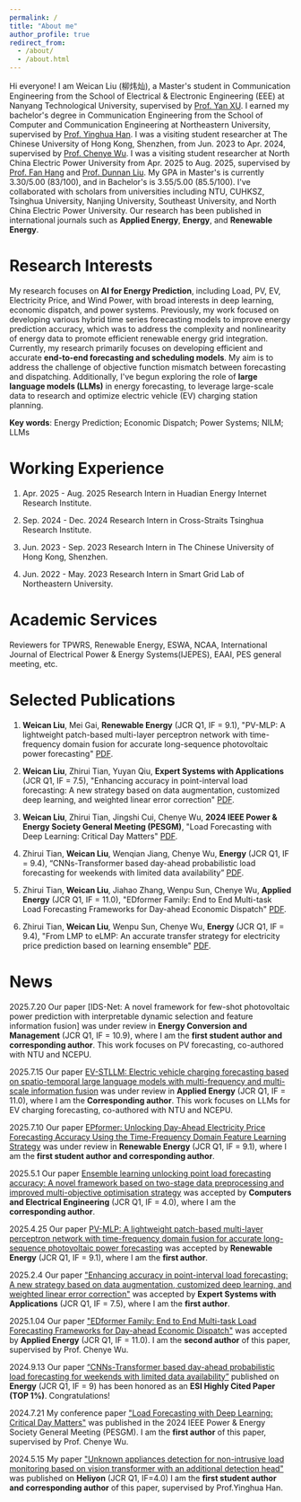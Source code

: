 ```yaml
---
permalink: /
title: "About me"
author_profile: true
redirect_from: 
  - /about/
  - /about.html
---
```


Hi everyone! I am Weican Liu (柳炜灿), a Master's student in Communication Engineering from the School of Electrical & Electronic Engineering (EEE) at Nanyang Technological University, supervised by [Prof. Yan XU](https://eexuyan.github.io/soda/index.html). I earned my bachelor's degree in Communication Engineering from the School of Computer and Communication Engineering at Northeastern University, supervised by [Prof. Yinghua Han](https://ieeexplore.ieee.org/author/37293173100). I was a visiting student researcher at The Chinese University of Hong Kong, Shenzhen, from Jun. 2023 to Apr. 2024, supervised by [Prof. Chenye Wu](https://www.wuchenye.cn/index-cn.html). I was a visiting student researcher at North China Electric Power University from Apr. 2025 to Aug. 2025, supervised by [Prof. Fan Hang](https://scholar.google.com.hk/citations?user=piQg--AAAAAJ&hl=zh-CN&oi=ao) and [Prof. Dunnan Liu](https://ieeexplore.ieee.org/author/37085703632). My GPA in Master's is currently 3.30/5.00 (83/100), and in Bachelor's is 3.55/5.00 (85.5/100). I've collaborated with scholars from universities including NTU, CUHKSZ, Tsinghua University, Nanjing University, Southeast University, and North China Electric Power University. Our research has been published in international journals such as **Applied Energy**, **Energy**, and **Renewable Energy**.

**Research Interests**
======
My research focuses on **AI for Energy Prediction**, including Load, PV, EV, Electricity Price, and Wind Power, with broad interests in deep learning, economic dispatch, and power systems. Previously, my work focused on developing various hybrid time series forecasting models to improve energy prediction accuracy, which was to address the complexity and nonlinearity of energy data to promote efficient renewable energy grid integration. Currently, my research primarily focuses on developing efficient and accurate **end-to-end forecasting and scheduling models**. My aim is to address the challenge of objective function mismatch between forecasting and dispatching. Additionally, I've begun exploring the role of **large language models (LLMs)** in energy forecasting, to leverage large-scale data to research and optimize electric vehicle (EV) charging station planning.

**Key words**: Energy Prediction; Economic Dispatch; Power Systems; NILM; LLMs

**Working Experience**
======
1. Apr. 2025 - Aug. 2025 Research Intern in Huadian Energy Internet Research Institute.

2. Sep. 2024 - Dec. 2024 Research Intern in Cross-Straits Tsinghua Research Institute.

3. Jun. 2023 - Sep. 2023 Research Intern in The Chinese University of Hong Kong, Shenzhen.

4. Jun. 2022 - May. 2023 Research Intern in Smart Grid Lab of Northeastern University.

**Academic Services**
======
Reviewers for TPWRS, Renewable Energy, ESWA, NCAA, International Journal of Electrical Power & Energy Systems(IJEPES), EAAI, PES general meeting, etc.

**Selected Publications**
======

1. **Weican Liu**, Mei Gai, **Renewable Energy** (JCR Q1, IF = 9.1), "PV-MLP: A lightweight patch-based multi-layer perceptron network with time-frequency domain fusion for accurate long-sequence photovoltaic power forecasting" [PDF](https://www.sciencedirect.com/science/article/pii/S0960148125009395).

2. **Weican Liu**, Zhirui Tian, Yuyan Qiu, **Expert Systems with Applications** (JCR Q1, IF = 7.5), "Enhancing accuracy in point-interval load forecasting: A new strategy based on data augmentation, customized deep learning, and weighted linear error correction" [PDF](https://www.sciencedirect.com/science/article/pii/S0957417425003082?via%3Dihub).

3. **Weican Liu**, Zhirui Tian, Jingshi Cui, Chenye Wu, **2024 IEEE Power & Energy Society General Meeting (PESGM)**, "Load Forecasting with Deep Learning: Critical Day Matters" [PDF](https://ieeexplore.ieee.org/abstract/document/10688616).

4. Zhirui Tian, **Weican Liu**, Wenqian Jiang, Chenye Wu,  **Energy** (JCR Q1, IF = 9.4), “CNNs-Transformer based day-ahead probabilistic load forecasting for weekends with limited data availability” [PDF](https://www.sciencedirect.com/science/article/pii/S0360544224004389).

5. Zhirui Tian, **Weican Liu**, Jiahao Zhang, Wenpu Sun, Chenye Wu, **Applied Energy** (JCR Q1, IF = 11.0), "EDformer Family: End to End Multi-task Load Forecasting Frameworks for Day-ahead Economic Dispatch" [PDF](https://www.sciencedirect.com/science/article/pii/S0306261925000492?via%3Dihub).

6. Zhirui Tian, **Weican Liu**, Wenpu Sun, Chenye Wu, **Energy** (JCR Q1, IF = 9.4), "From LMP to eLMP: An accurate transfer strategy for electricity price prediction based on learning ensemble" [PDF](https://www.sciencedirect.com/science/article/pii/S0360544225015683).




News
======
2025.7.20 Our paper [IDS-Net: A novel framework for few-shot photovoltaic power prediction with interpretable dynamic selection and feature information fusion] was under review in **Energy Conversion and Management** (JCR Q1, IF = 10.9), where I am the **first student author and corresponding author**. This work focuses on PV forecasting, co-authored with NTU and NCEPU.

2025.7.15 Our paper [EV-STLLM: Electric vehicle charging forecasting based on spatio-temporal large language models with multi-frequency and multi-scale information fusion](https://arxiv.org/abs/2507.09527) was under review in **Applied Energy** (JCR Q1, IF = 11.0), where I am the **Corresponding author**. This work focuses on LLMs for EV charging forecasting, co-authored with NTU and NCEPU.

2025.7.10 Our paper [EPformer: Unlocking Day-Ahead Electricity Price Forecasting Accuracy Using the Time-Frequency Domain Feature Learning Strategy](https://papers.ssrn.com/sol3/papers.cfm?abstract_id=5274998) was under review in **Renewable Energy** (JCR Q1, IF = 9.1), where I am the **first student author and corresponding author**.

2025.5.1 Our paper [Ensemble learning unlocking point load forecasting accuracy: A novel framework based on two-stage data preprocessing and improved multi-objective optimisation strategy](https://www.sciencedirect.com/science/article/pii/S0045790625002253) was accepted by **Computers and Electrical Engineering** (JCR Q1, IF = 4.0), where I am the **corresponding author**.

2025.4.25 Our paper [PV-MLP: A lightweight patch-based multi-layer perceptron network with time-frequency domain fusion for accurate long-sequence photovoltaic power forecasting](https://www.sciencedirect.com/science/article/pii/S0957417425003082?via%3Dihub) was accepted by **Renewable Energy** (JCR Q1, IF = 9.1), where I am the **first author**. 

2025.2.4 Our paper ["Enhancing accuracy in point-interval load forecasting: A new strategy based on data augmentation, customized deep learning, and weighted linear error correction"](https://www.sciencedirect.com/science/article/pii/S0957417425003082?via%3Dihub) was accepted by **Expert Systems with Applications** (JCR Q1, IF = 7.5), where I am the **first author**. 

2025.1.04  Our paper ["EDformer Family: End to End Multi-task Load Forecasting Frameworks for Day-ahead Economic Dispatch"](https://www.sciencedirect.com/science/article/pii/S0306261925000492?via%3Dihub) was accepted by **Applied Energy** (JCR Q1, IF = 11.0). I am the **second author** of this paper, supervised by Prof. Chenye Wu.

2024.9.13 Our paper [“CNNs-Transformer based day-ahead probabilistic load forecasting for weekends with limited data availability”](https://www.sciencedirect.com/science/article/pii/S0360544224004389) published on **Energy** (JCR Q1, IF = 9) has been honored as an **ESI Highly Cited Paper (TOP 1%)**. Congratulations!

2024.7.21 My conference paper ["Load Forecasting with Deep Learning: Critical Day Matters"](https://ieeexplore.ieee.org/abstract/document/10688616) was published in the 2024 IEEE Power & Energy Society General Meeting (PESGM). I am the **first author** of this paper, supervised by Prof. Chenye Wu.

2024.5.15 My paper ["Unknown appliances detection for non-intrusive load monitoring based on vision transformer with an additional detection head"](https://www.cell.com/heliyon/fulltext/S2405-8440(24)06697-0) was published on **Heliyon** (JCR Q1, IF=4.0) I am the **first student author and corresponding author** of this paper, supervised by Prof.Yinghua Han.




